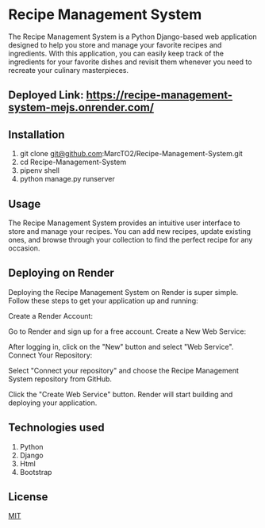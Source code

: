 # Recipe Management System

The Recipe Management System is a Python Django-based web application designed to help you store and manage your favorite recipes and ingredients. With this application, you can easily keep track of the ingredients for your favorite dishes and revisit them whenever you need to recreate your culinary masterpieces.

## Deployed Link: https://recipe-management-system-mejs.onrender.com/

## Installation

1. git clone git@github.com:MarcTO2/Recipe-Management-System.git
2. cd Recipe-Management-System
3. pipenv shell
4. python manage.py runserver



## Usage

The Recipe Management System provides an intuitive user interface to store and manage your recipes. You can add new recipes, update existing ones, and browse through your collection to find the perfect recipe for any occasion.

## Deploying on Render
Deploying the Recipe Management System on Render is super simple. Follow these steps to get your application up and running:

Create a Render Account:

Go to Render and sign up for a free account.
Create a New Web Service:

After logging in, click on the "New" button and select "Web Service".
Connect Your Repository:

Select "Connect your repository" and choose the Recipe Management System repository from GitHub.

Click the "Create Web Service" button. Render will start building and deploying your application.

## Technologies used
1. Python
2. Django
3. Html
4. Bootstrap

## License

[MIT](https://choosealicense.com/licenses/mit/)
